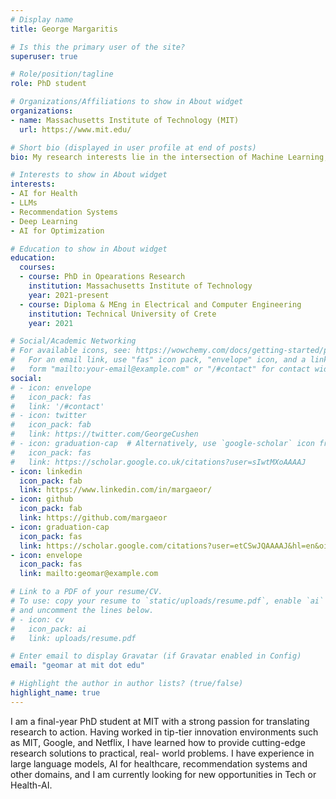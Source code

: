 ```yaml
---
# Display name
title: George Margaritis

# Is this the primary user of the site?
superuser: true

# Role/position/tagline
role: PhD student

# Organizations/Affiliations to show in About widget
organizations:
- name: Massachusetts Institute of Technology (MIT)
  url: https://www.mit.edu/

# Short bio (displayed in user profile at end of posts)
bio: My research interests lie in the intersection of Machine Learning, Mathematical Optimization and Software.

# Interests to show in About widget
interests:
- AI for Health
- LLMs
- Recommendation Systems
- Deep Learning
- AI for Optimization

# Education to show in About widget
education:
  courses:
  - course: PhD in Opearations Research
    institution: Massachusetts Institute of Technology
    year: 2021-present
  - course: Diploma & MEng in Electrical and Computer Engineering
    institution: Technical University of Crete
    year: 2021

# Social/Academic Networking
# For available icons, see: https://wowchemy.com/docs/getting-started/page-builder/#icons
#   For an email link, use "fas" icon pack, "envelope" icon, and a link in the
#   form "mailto:your-email@example.com" or "/#contact" for contact widget.
social:
# - icon: envelope
#   icon_pack: fas
#   link: '/#contact'
# - icon: twitter
#   icon_pack: fab
#   link: https://twitter.com/GeorgeCushen
# - icon: graduation-cap  # Alternatively, use `google-scholar` icon from `ai` icon pack
#   icon_pack: fas
#   link: https://scholar.google.co.uk/citations?user=sIwtMXoAAAAJ
- icon: linkedin
  icon_pack: fab
  link: https://www.linkedin.com/in/margaeor/
- icon: github
  icon_pack: fab
  link: https://github.com/margaeor
- icon: graduation-cap
  icon_pack: fas
  link: https://scholar.google.com/citations?user=etCSwJQAAAAJ&hl=en&oi=ao
- icon: envelope
  icon_pack: fas
  link: mailto:geomar@example.com

# Link to a PDF of your resume/CV.
# To use: copy your resume to `static/uploads/resume.pdf`, enable `ai` icons in `params.toml`, 
# and uncomment the lines below.
# - icon: cv
#   icon_pack: ai
#   link: uploads/resume.pdf

# Enter email to display Gravatar (if Gravatar enabled in Config)
email: "geomar at mit dot edu"

# Highlight the author in author lists? (true/false)
highlight_name: true
---
```


I am a final-year PhD student at MIT with a strong passion for translating research to action. Having worked in tip-tier innovation environments such as MIT, Google, and Netflix, I have learned how to provide cutting-edge research solutions to practical, real- world problems. I have experience in large language models, AI for healthcare, recommendation systems and other domains, and I am currently looking for new opportunities in Tech or Health-AI.


<!-- {{< icon name="download" pack="fas" >}} Download my {{< staticref "uploads/demo_resume.pdf" "newtab" >}}resumé{{< /staticref >}}. -->
